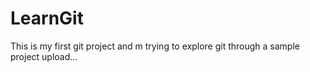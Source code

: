 # LearnGit
This is my first git project and m trying to explore git through a sample project upload...
